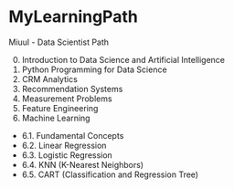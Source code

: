 # MyLearningPath
Miuul - Data Scientist Path

0. Introduction to Data Science and Artificial Intelligence
1. Python Programming for Data Science
2. CRM Analytics
3. Recommendation Systems
4. Measurement Problems
5. Feature Engineering
6. Machine Learning
 - 6.1. Fundamental Concepts
 - 6.2. Linear Regression
 - 6.3. Logistic Regression
 - 6.4. KNN (K-Nearest Neighbors)
 - 6.5. CART (Classification and Regression Tree)
